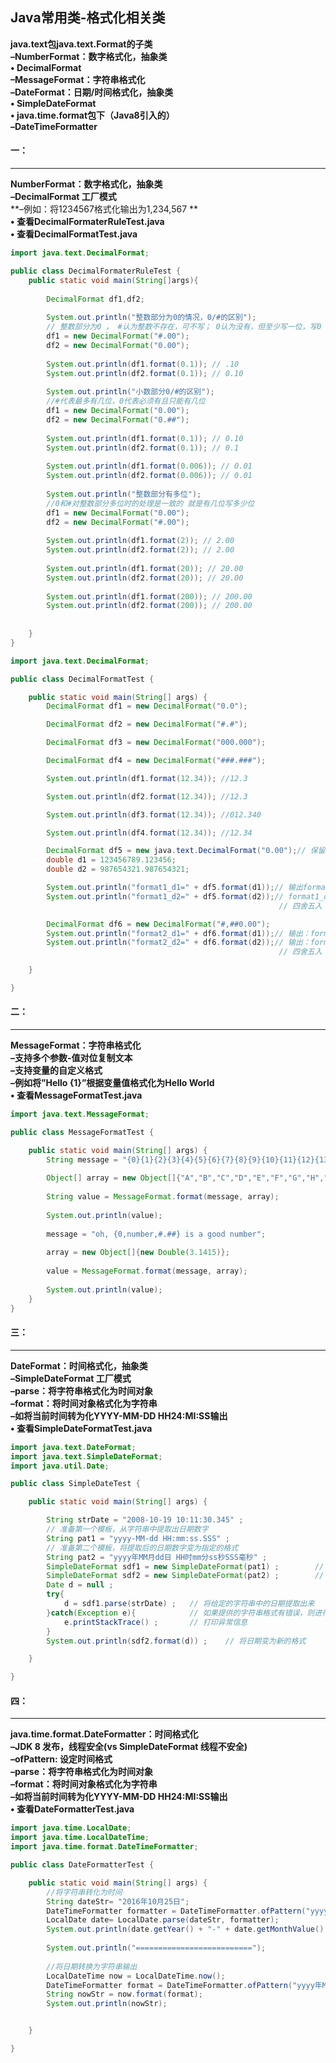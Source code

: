 ## Java常用类-格式化相关类

**java.text包java.text.Format的子类**  
    **–NumberFormat：数字格式化，抽象类**  
**• DecimalFormat**  
    **–MessageFormat：字符串格式化**  
    **–DateFormat：日期/时间格式化，抽象类**  
**• SimpleDateFormat**  
**• java.time.format包下（Java8引入的）**  
    **–DateTimeFormatter**  

#### 一：

------

**NumberFormat：数字格式化，抽象类**  
    **–DecimalFormat 工厂模式**  
    **–例如：将1234567格式化输出为1,234,567 **  
**• 查看DecimalFormaterRuleTest.java**  
**• 查看DecimalFormatTest.java**  

```java
import java.text.DecimalFormat;

public class DecimalFormaterRuleTest {
	public static void main(String[]args){
        
        DecimalFormat df1,df2;
         
        System.out.println("整数部分为0的情况，0/#的区别");
        // 整数部分为0 ， #认为整数不存在，可不写； 0认为没有，但至少写一位，写0
        df1 = new DecimalFormat("#.00");
        df2 = new DecimalFormat("0.00");
         
        System.out.println(df1.format(0.1)); // .10  
        System.out.println(df2.format(0.1)); // 0.10  
         
        System.out.println("小数部分0/#的区别");
        //#代表最多有几位，0代表必须有且只能有几位
        df1 = new DecimalFormat("0.00");
        df2 = new DecimalFormat("0.##");
         
        System.out.println(df1.format(0.1)); // 0.10
        System.out.println(df2.format(0.1)); // 0.1
         
        System.out.println(df1.format(0.006)); // 0.01
        System.out.println(df2.format(0.006)); // 0.01
         
        System.out.println("整数部分有多位");
        //0和#对整数部分多位时的处理是一致的 就是有几位写多少位
        df1 = new DecimalFormat("0.00");
        df2 = new DecimalFormat("#.00");
         
        System.out.println(df1.format(2)); // 2.00
        System.out.println(df2.format(2)); // 2.00
         
        System.out.println(df1.format(20)); // 20.00
        System.out.println(df2.format(20)); // 20.00
         
        System.out.println(df1.format(200)); // 200.00
        System.out.println(df2.format(200)); // 200.00
         
         
    }
}

```



```java
import java.text.DecimalFormat;

public class DecimalFormatTest {

	public static void main(String[] args) {
		DecimalFormat df1 = new DecimalFormat("0.0"); 

		DecimalFormat df2 = new DecimalFormat("#.#");

		DecimalFormat df3 = new DecimalFormat("000.000");

		DecimalFormat df4 = new DecimalFormat("###.###");

		System.out.println(df1.format(12.34)); //12.3

		System.out.println(df2.format(12.34)); //12.3

		System.out.println(df3.format(12.34)); //012.340

		System.out.println(df4.format(12.34)); //12.34

		DecimalFormat df5 = new java.text.DecimalFormat("0.00");// 保留2位小数
		double d1 = 123456789.123456;
		double d2 = 987654321.987654321;

		System.out.println("format1_d1=" + df5.format(d1));// 输出format1_d1=123456789.12
		System.out.println("format1_d2=" + df5.format(d2));// format1_d2=987654321.99
															// 四舍五入

		DecimalFormat df6 = new DecimalFormat("#,##0.00");
		System.out.println("format2_d1=" + df6.format(d1));// 输出：format2_d1=123,456,789.12
		System.out.println("format2_d2=" + df6.format(d2));// 输出：format2_d2=987,654,321.99
															// 四舍五入

	}

}

```



#### 二：

------

**MessageFormat：字符串格式化**  
    **–支持多个参数-值对位复制文本**  
    **–支持变量的自定义格式**  
    **–例如将”Hello {1}”根据变量值格式化为Hello World**  
**• 查看MessageFormatTest.java**

```java
import java.text.MessageFormat;

public class MessageFormatTest {

	public static void main(String[] args) {
		String message = "{0}{1}{2}{3}{4}{5}{6}{7}{8}{9}{10}{11}{12}{13}{14}{15}{16}";  
		  
		Object[] array = new Object[]{"A","B","C","D","E","F","G","H","I","J","K","L","M","N","O","P","Q"};  
		  
		String value = MessageFormat.format(message, array);  
		  
		System.out.println(value);  
		
		message = "oh, {0,number,#.##} is a good number";  
		  
		array = new Object[]{new Double(3.1415)};  
		  
		value = MessageFormat.format(message, array);  
		  
		System.out.println(value);  
	}
}

```



#### 三：

------

**DateFormat：时间格式化，抽象类**  
    **–SimpleDateFormat 工厂模式**  
    **–parse：将字符串格式化为时间对象**  
    **–format：将时间对象格式化为字符串**  
    **–如将当前时间转为化YYYY-MM-DD HH24:MI:SS输出**  
**• 查看SimpleDateFormatTest.java**

```java
import java.text.DateFormat;
import java.text.SimpleDateFormat;
import java.util.Date;

public class SimpleDateTest {

	public static void main(String[] args) {

		String strDate = "2008-10-19 10:11:30.345" ;  
        // 准备第一个模板，从字符串中提取出日期数字  
        String pat1 = "yyyy-MM-dd HH:mm:ss.SSS" ;  
        // 准备第二个模板，将提取后的日期数字变为指定的格式  
        String pat2 = "yyyy年MM月dd日 HH时mm分ss秒SSS毫秒" ;  
        SimpleDateFormat sdf1 = new SimpleDateFormat(pat1) ;        // 实例化模板对象  
        SimpleDateFormat sdf2 = new SimpleDateFormat(pat2) ;        // 实例化模板对象  
        Date d = null ;  
        try{  
            d = sdf1.parse(strDate) ;   // 将给定的字符串中的日期提取出来  
        }catch(Exception e){            // 如果提供的字符串格式有错误，则进行异常处理  
            e.printStackTrace() ;       // 打印异常信息  
        }  
        System.out.println(sdf2.format(d)) ;    // 将日期变为新的格式  

	}

}

```



#### 四：

------

**java.time.format.DateFormatter：时间格式化**  
    **–JDK 8 发布，线程安全(vs SimpleDateFormat 线程不安全)**  
    **–ofPattern: 设定时间格式**  
    **–parse：将字符串格式化为时间对象**  
    **–format：将时间对象格式化为字符串**  
    **–如将当前时间转为化YYYY-MM-DD HH24:MI:SS输出**  
**• 查看DateFormatterTest.java**

```java
import java.time.LocalDate;
import java.time.LocalDateTime;
import java.time.format.DateTimeFormatter;

public class DateFormatterTest {

	public static void main(String[] args) {
		//将字符串转化为时间
		String dateStr= "2016年10月25日";
        DateTimeFormatter formatter = DateTimeFormatter.ofPattern("yyyy年MM月dd日");
        LocalDate date= LocalDate.parse(dateStr, formatter);
        System.out.println(date.getYear() + "-" + date.getMonthValue() + "-" + date.getDayOfMonth());
        
        System.out.println("==========================");
        
        //将日期转换为字符串输出
        LocalDateTime now = LocalDateTime.now();
        DateTimeFormatter format = DateTimeFormatter.ofPattern("yyyy年MM月dd日 hh:mm:ss");
        String nowStr = now.format(format);
        System.out.println(nowStr);


	}

}

```

